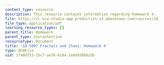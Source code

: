 ```yaml
---
content_type: resource
description: This resource contains information regarding homework 4.
file: https://ol-ocw-studio-app-production.s3.amazonaws.com/courses/18-s997-introduction-to-matlab-programming-fall-2011/1f40d75315cfae766c0a2e6d450b62db_MIT18_S997F11_Homework_4.pdf
file_type: application/pdf
learning_resource_types: []
parent_title: Homework
parent_type: CourseSection
resourcetype: Document
title: '18.S997 Fractals and Chaos: Homework 4'
type: OCWFile
uid: 1f40d753-15cf-ae76-6c0a-2e6d450b62db
---
```

